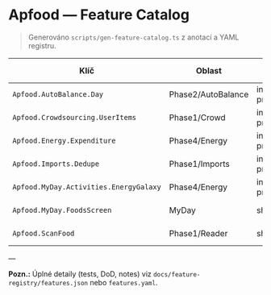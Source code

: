 # Apfood — Feature Catalog

> Generováno `scripts/gen-feature-catalog.ts` z anotací a YAML registru.

| Klíč | Oblast | Stav | Od verze | Vlastník | Entrypoints |
|---|---|---|---|---|---|
| `Apfood.AutoBalance.Day` | Phase2/AutoBalance | in-progress | 4.1.0 | Thread-1 | utils/autobalance.ts |
| `Apfood.Crowdsourcing.UserItems` | Phase1/Crowd | in-progress | 3.9.0 | Thread-2 | screens/MyDayScreen.js<br>components/foods/ExtraEditor.tsx |
| `Apfood.Energy.Expenditure` | Phase4/Energy | in-progress | 4.0.0 | Thread-3 | utils/energy/core.ts<br>components/activities/EnergyGalaxyNative.tsx |
| `Apfood.Imports.Dedupe` | Phase1/Imports | in-progress | 3.8.0 | Thread-1 | scripts/retailer-metrics.ps1<br>utils/imports/dedupe.ts |
| `Apfood.MyDay.Activities.EnergyGalaxy` | Phase4/Energy | in-progress | 4.0.0 | Thread-2 | components/activities/EnergyGalaxyGateway.tsx<br>components/activities/EnergyGalaxyNative.tsx |
| `Apfood.MyDay.FoodsScreen` | MyDay | shipped | 3.9.0 | Thread-2 | screens/MyDayScreen.js |
| `Apfood.ScanFood` | Phase1/Reader | shipped | 3.2.0 | Thread-1 | screens/ScanFoodScreen.tsx<br>utils/ean/lookup.ts |

—

**Pozn.:** Úplné detaily (tests, DoD, notes) viz `docs/feature-registry/features.json` nebo `features.yaml`.